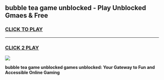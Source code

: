 
## bubble tea game unblocked - Play Unblocked Gmaes & Free
<h3>
<a href="https://premium.freeplayer.one?title=bubble_tea_game_unblocked&ref=20F">CLICK TO PLAY</a></h3>
<hr>

<h3>
<a href="https://premium.freeplayer.one?title=bubble_tea_game_unblocked&ref=20F">CLICK 2 PLAY</a>
  
</h3>

<a href="https://premium.freeplayer.one?title=bubble_tea_game_unblocked&ref=20F/"><img src="https://clearcache.store/games.png"></a>


**bubble tea game unblocked games unblocked: Your Gateway to Fun and Accessible Online Gaming**
